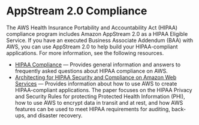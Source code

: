 # AppStream 2\.0 Compliance<a name="compliance"></a>

The AWS Health Insurance Portability and Accountability Act \(HIPAA\) compliance program includes Amazon AppStream 2\.0 as a HIPAA Eligible Service\. If you have an executed Business Associate Addendum \(BAA\) with AWS, you can use AppStream 2\.0 to help build your HIPAA\-compliant applications\. For more information, see the following resources\.
+ [HIPAA Compliance](https://aws.amazon.com/compliance/hipaa-compliance/) — Provides general information and answers to frequently asked questions about HIPAA compliance on AWS\.
+ [Architecting for HIPAA Security and Compliance on Amazon Web Services](https://d0.awsstatic.com/whitepapers/compliance/AWS_HIPAA_Compliance_Whitepaper.pdf) — Provides information about how to use AWS to create HIPAA\-compliant applications\. The paper focuses on the HIPAA Privacy and Security Rules for protecting Protected Health Information \(PHI\), how to use AWS to encrypt data in transit and at rest, and how AWS features can be used to meet HIPAA requirements for auditing, back\-ups, and disaster recovery\. 